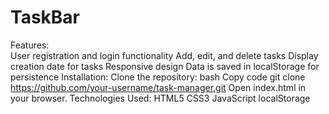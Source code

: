 # TaskBar
Features:
<br>
User registration and login functionality
Add, edit, and delete tasks
Display creation date for tasks
Responsive design
Data is saved in localStorage for persistence
Installation:
Clone the repository:
bash
Copy code
git clone https://github.com/your-username/task-manager.git
Open index.html in your browser.
Technologies Used:
HTML5
CSS3
JavaScript
localStorage
